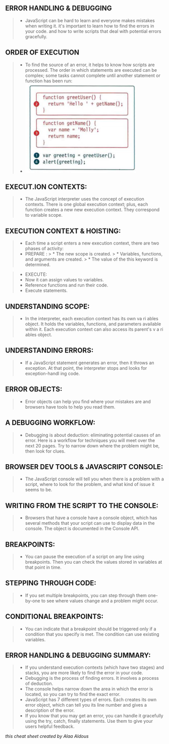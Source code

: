 ## ERROR HANDLING & DEBUGGING 
 > * JavaScript can be hard to learn and everyone makes mistakes when writing it. it's important to learn how to find the errors in your code. and how to write scripts that deal with potential errors gracefully. 

## ORDER OF EXECUTION 
 > * To find the source of an error, it helps to know how scripts are processed. The order in which statements are executed can be complex; some tasks cannot complete until another statement or function has been run: 
  > * ![aa](aa.png)

## EXECUT.ION CONTEXTS:
 > * The JavaScript interpreter uses the concept of execution contexts. There is one global execution context; plus, each function creates a new new execution context. They correspond to variable scope. 

## EXECUTION CONTEXT & HOISTING:
 > * Each time a script enters a new execution context, there are two phases of activity:  
  > * PREPARE :
    > * The new scope is created.
    > * Variables, functions, and arguments are created.
    > * The value of the this keyword is determined.

  > * EXECUTE:
   > * Now it can assign values to variables.
   > * Reference functions and run their code.
   > * Execute statements.

## UNDERSTANDING SCOPE:
 > * In the interpreter, each execution context has its own va ri ables object. It holds the variables, functions, and parameters available within it. Each execution context can also access its parent's v a ri ables object.  

## UNDERSTANDING ERRORS:
 > * If a JavaScript statement generates an error, then it throws an exception. At that point, the interpreter stops and looks for exception-handl ing code. 

## ERROR OBJECTS:
 > * Error objects can help you find where your mistakes are and browsers have tools to help you read them.    

## A DEBUGGING WORKFLOW:
 > * Debugging is about deduction: eliminating potential causes of an error. Here is a workflow for techniques you will meet over the next 20 pages. Try to narrow down where the problem might be, then look for clues.      
  
## BROWSER DEV TOOLS & JAVASCRIPT CONSOLE:
 > * The JavaScript console will tell you when there is a problem with a script, where to look for the problem, and what kind of issue it seems to be. 

## WRITING FROM THE SCRIPT TO THE CONSOLE:
 > * Browsers that have a console have a console object, which has several methods that your script can use to display data in the console. The object is documented in the Console API. 

## BREAKPOINTS:
 > * You can pause the execution of a script on any line using breakpoints. Then you can check the values stored in variables at that point in time.  

## STEPPING THROUGH CODE:
> * If you set multiple breakpoints, you can step through them one-by-one to see where values change and a problem might occur. 

## CONDITIONAL BREAKPOINTS:
 > * You can indicate that a breakpoint should be triggered only if a condition that you specify is met. The condition can use existing variables.  

## ERROR HANDLING & DEBUGGING SUMMARY:
 > * If you understand execution contexts (which have two stages) and stacks, you are more likely to find the error in your code.
 > * Debugging is the process of finding errors. It involves a process of deduction.  
 > * The console helps narrow down the area in which the error is located, so you can try to find the exact error. 
 > * JavaScript has 7 different types of errors. Each creates its own error object, which can tell you its line number and gives a description of the error. 
 > * If you know that you may get an error, you can handle it gracefully using the try, catch, finally statements. Use them to give your users helpful feedback.

*this cheat sheet created by Alaa Aldous* 
 

   